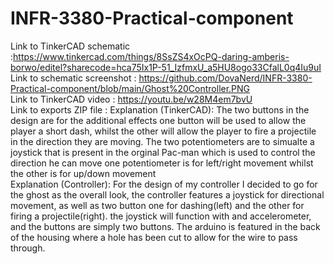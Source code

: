 # INFR-3380-Practical-component

Link to TinkerCAD schematic :https://www.tinkercad.com/things/8SsZS4xOcPQ-daring-amberis-borwo/editel?sharecode=hca75Ix1P-51_IzfmxU_a5HU8ogo33CfalL0q4Iu9uI
<br>
Link to schematic screenshot : https://github.com/DovaNerd/INFR-3380-Practical-component/blob/main/Ghost%20Controller.PNG
<br>
Link to TinkerCAD video : https://youtu.be/w28M4em7bvU
<br>
Link to exports ZIP file :
Explanation (TinkerCAD): The two buttons in the design are for the additional effects one button will be used to allow the player a short dash, whilst the other will allow the player to fire a projectile in the direction they are moving. The two potentiometers are to simualte a joystick that is present in the orginal Pac-man which is used to control the direction he can move one potentiometer is for left/right movement whilst the other is for up/down movement
<br>
Explanation (Controller): For the design of my controller I decided to go for the ghost as the overall look, the controller features a joystick for directional movement, as well as two button one for dashing(left) and the other for firing a projectile(right). the joystick will function with and accelerometer, and the buttons are simply two buttons. The arduino is featured in the back of the housing where a hole has been cut to allow for the wire to pass through.

